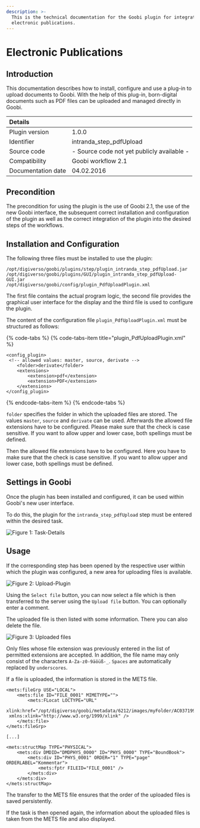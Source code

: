```yaml
---
description: >-
  This is the technical documentation for the Goobi plugin for integrating
  electronic publications.
---
```


# Electronic Publications

## Introduction

This documentation describes how to install, configure and use a plug-in to upload documents to Goobi. With the help of this plug-in, born-digital documents such as PDF files can be uploaded and managed directly in Goobi.

| Details |  |
| :--- | :--- |
| Plugin version | 1.0.0 |
| Identifier | intranda\_step\_pdfUpload |
| Source code | - Source code not yet publicly available - |
| Compatibility | Goobi workflow 2.1 |
| Documentation date | 04.02.2016 |

## Precondition

The precondition for using the plugin is the use of Goobi 2.1, the use of the new Goobi interface, the subsequent correct installation and configuration of the plugin as well as the correct integration of the plugin into the desired steps of the workflows.

## Installation and Configuration

The following three files must be installed to use the plugin:

```text
/opt/digiverso/goobi/plugins/step/plugin_intranda_step_pdfUpload.jar
/opt/digiverso/goobi/plugins/GUI/plugin_intranda_step_pdfUpload-GUI.jar
/opt/digiverso/goobi/config/plugin_PdfUploadPlugin.xml
```

The first file contains the actual program logic, the second file provides the graphical user interface for the display and the third file is used to configure the plugin. 

The content of the configuration file `plugin_PdfUploadPlugin.xml` must be structured as follows:

{% code-tabs %}
{% code-tabs-item title="plugin\_PdfUploadPlugin.xml" %}
```markup
<config_plugin>
 <!-- allowed values: master, source, derivate -->
    <folder>derivate</folder>
    <extensions>
        <extension>pdf</extension>
        <extension>PDF</extension>
    </extensions>
</config_plugin>
```
{% endcode-tabs-item %}
{% endcode-tabs %}

`folder` specifies the folder in which the uploaded files are stored. The values `master`, `source` and `derivate` can be used. Afterwards the allowed file extensions have to be configured. Please make sure that the check is case sensitive. If you want to allow upper and lower case, both spellings must be defined.

Then the allowed file extensions have to be configured. Here you have to make sure that the check is case sensitive. If you want to allow upper and lower case, both spellings must be defined.

## Settings in Goobi

Once the plugin has been installed and configured, it can be used within Goobi's new user interface.

To do this, the plugin for the `intranda_step_pdfUpload` step must be entered within the desired task.

![Figure 1: Task-Details](https://blobscdn.gitbook.com/v0/b/gitbook-28427.appspot.com/o/assets%2F-LZ4vYcdbp6Dw7s7NKy0%2F-LZkm-8Idp0-dGY3FOVW%2F-LZkmDunlyVzMjXTYED8%2Fintranda_step_pdfUpload_01.png?alt=media&token=f64096fa-2fd0-46e0-b9de-c032cdcaf8bc)

## Usage

If the corresponding step has been opened by the respective user within which the plugin was configured, a new area for uploading files is available.

![Figure 2: Upload-Plugin](https://blobscdn.gitbook.com/v0/b/gitbook-28427.appspot.com/o/assets%2F-LZ4vYcdbp6Dw7s7NKy0%2F-LZkm-8Idp0-dGY3FOVW%2F-LZkmTukuSive0Epao8p%2Fintranda_step_pdfUpload_02.png?alt=media&token=b221abc3-b0a0-4e24-870c-0b2a3dcdad73)

Using the `Select file` button, you can now select a file which is then transferred to the server using the `Upload file` button. You can optionally enter a comment.

The uploaded file is then listed with some information. There you can also delete the file.

![Figure 3: Uploaded files](https://blobscdn.gitbook.com/v0/b/gitbook-28427.appspot.com/o/assets%2F-LZ4vYcdbp6Dw7s7NKy0%2F-LZkm-8Idp0-dGY3FOVW%2F-LZkmbWcTTw_g90XAUoT%2Fintranda_step_pdfUpload_03.png?alt=media&token=0edc91d1-a907-4a50-b186-95890348b79a)

Only files whose file extension was previously entered in the list of permitted extensions are accepted. In addition, the file name may only consist of the characters `A-Za-z0-9äöüß-_`. `Spaces` are automatically replaced by `underscores`.

If a file is uploaded, the information is stored in the METS file.

```markup
<mets:fileGrp USE="LOCAL">
    <mets:file ID="FILE_0001" MIMETYPE="">
        <mets:FLocat LOCTYPE="URL"
 xlink:href="/opt/digiverso/goobi/metadata/6212/images/myFolder/AC03719978.pdf"
 xmlns:xlink="http://www.w3.org/1999/xlink" />
    </mets:file>
</mets:fileGrp>

[...]

<mets:structMap TYPE="PHYSICAL">
    <mets:div DMDID="DMDPHYS_0000" ID="PHYS_0000" TYPE="BoundBook">
        <mets:div ID="PHYS_0001" ORDER="1" TYPE="page" ORDERLABEL="Kommentar">
            <mets:fptr FILEID="FILE_0001" />
        </mets:div>
    </mets:div>
</mets:structMap>
```

The transfer to the METS file ensures that the order of the uploaded files is saved persistently.

If the task is then opened again, the information about the uploaded files is taken from the METS file and also displayed.

